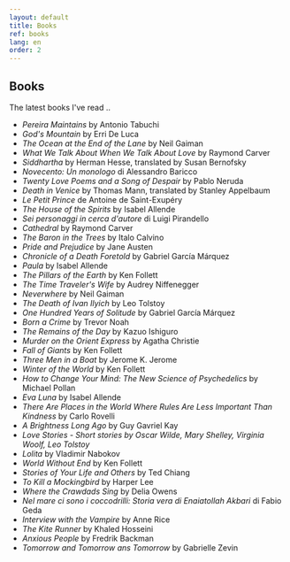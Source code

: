 ```yaml
---
layout: default
title: Books
ref: books
lang: en
order: 2
---
```


## Books

The latest books I've read .. 

- _Pereira Maintains_ by Antonio Tabuchi
- _God's Mountain_ by Erri De Luca
- _The Ocean at the End of the Lane_ by Neil Gaiman
- _What We Talk About When We Talk About Love_ by Raymond Carver
- _Siddhartha_ by Herman Hesse, translated by Susan Bernofsky
- _Novecento: Un monologo_ di Alessandro Baricco
- _Twenty Love Poems and a Song of Despair_ by Pablo Neruda
- _Death in Venice_ by Thomas Mann, translated by Stanley Appelbaum
- _Le Petit Prince_ de Antoine de Saint-Exupéry
- _The House of the Spirits_ by Isabel Allende
- _Sei personaggi in cerca d'autore_ di Luigi Pirandello
- _Cathedral_ by Raymond Carver
- _The Baron in the Trees_ by Italo Calvino
- _Pride and Prejudice_ by Jane Austen
- _Chronicle of a Death Foretold_ by Gabriel García Márquez
- _Paula_ by Isabel Allende
- _The Pillars of the Earth_ by Ken Follett
- _The Time Traveler's Wife_ by Audrey Niffenegger
- _Neverwhere_ by Neil Gaiman
- _The Death of Ivan Ilyich_ by Leo Tolstoy
- _One Hundred Years of Solitude_ by Gabriel García Márquez
- _Born a Crime_ by Trevor Noah
- _The Remains of the Day_ by Kazuo Ishiguro
- _Murder on the Orient Express_ by Agatha Christie
- _Fall of Giants_ by Ken Follett
- _Three Men in a Boat_ by Jerome K. Jerome
- _Winter of the World_ by Ken Follett
- _How to Change Your Mind: The New Science of Psychedelics_ by Michael Pollan
- _Eva Luna_ by Isabel Allende
- _There Are Places in the World Where Rules Are Less Important Than Kindness_ by Carlo Rovelli
- _A Brightness Long Ago_ by Guy Gavriel Kay
- _Love Stories - Short stories by Oscar Wilde, Mary Shelley, Virginia Woolf, Leo Tolstoy_
- _Lolita_ by Vladimir Nabokov
- _World Without End_ by Ken Follett
- _Stories of Your Life and Others_ by Ted Chiang
- _To Kill a Mockingbird_ by Harper Lee
- _Where the Crawdads Sing_ by Delia Owens
- _Nel mare ci sono i coccodrilli: Storia vera di Enaiatollah Akbari_ di Fabio Geda
- _Interview with the Vampire_ by Anne Rice
- _The Kite Runner_ by Khaled Hosseini
- _Anxious People_ by Fredrik Backman
- _Tomorrow and Tomorrow ans Tomorrow_ by Gabrielle Zevin
